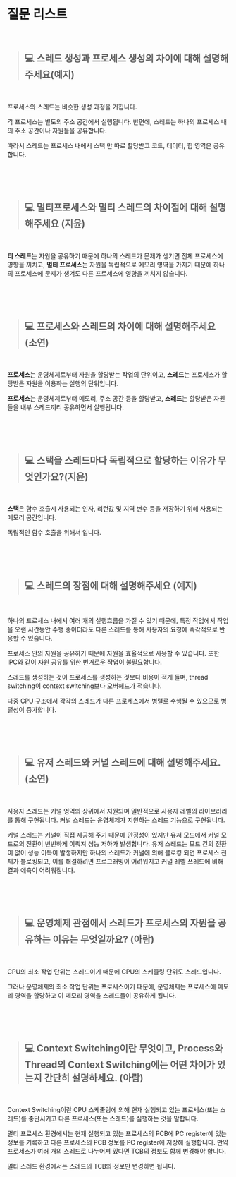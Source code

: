# 질문 리스트

<br>

> ## 💻 스레드 생성과 프로세스 생성의 차이에 대해 설명해주세요(예지)
<br>

프로세스와 스레드는 비슷한 생성 과정을 거칩니다. 

각 프로세스는 별도의 주소 공간에서 실행됩니다. 반면에, 스레드는 하나의 프로세스 내의 주소 공간이나 자원들을 공유합니다. 

따라서 스레드는 프로세스 내에서 스택 만 따로 할당받고 코드, 데이터, 힙 영역은 공유합니다.

<br><br><br>

> ## 💻 멀티프로세스와 멀티 스레드의 차이점에 대해 설명해주세요 (지윤)
<br>

**티 스레드**는 자원을 공유하기 때문에 하나의 스레드가 문제가 생기면 전체 프로세스에 영향을 끼치고, **멀티 프로세스**는 자원을 독립적으로 메모리 영역을 가지기 때문에 하나의 프로세스에 문제가 생겨도 다른 프로세스에 영향을 끼치지 않습니다.

<br><br><br>

> ## 💻 프로세스와 스레드의 차이에 대해 설명해주세요 (소연)
<br>

**프로세스**는 운영체제로부터 자원을 할당받는 작업의 단위이고, **스레드**는 프로세스가 할당받은 자원을 이용하는 실행의 단위입니다. 

**프로세스**는 운영체제로부터 메모리, 주소 공간 등을 할당받고, **스레드**는 할당받은 자원들을 내부 스레드끼리 공유하면서 실행됩니다.

<br><br><br>

> ## 💻 스택을 스레드마다 독립적으로 할당하는 이유가 무엇인가요?(지윤)
<br>

**스택**은 함수 호출시 사용되는 인자, 리턴값 및 지역 변수 등을 저장하기 위해 사용되는 메모리 공간입니다. 

독립적인 함수 호출을 위해서 입니다.

<br><br><br>

> ## 💻 스레드의 장점에 대해 설명해주세요 (예지)
<br>

하나의 프로세스 내에서 여러 개의 실행흐름을 가질 수 있기 때문에, 특정 작업에서 작업을 오랜 시간동안 수행 중이더라도 다른 스레드를 통해 사용자의 요청에 즉각적으로 반응할 수 있습니다.

프로세스 안의 자원을 공유하기 때문에 자원을 효율적으로 사용할 수 있습니다. 또한 IPC와 같이 자원 공유를 위한 번거로운 작업이 불필요합니다.

스레드를 생성하는 것이 프로세스를 생성하는 것보다 비용이 적게 들며, thread switching이 context switching보다 오버헤드가 적습니다.

다중 CPU 구조에서 각각의 스레드가 다른 프로세스에서 병렬로 수행될 수 있으므로 병렬성이 증가합니다.

<br><br><br>

> ## 💻 유저 스레드와 커널 스레드에 대해 설명해주세요. (소연)
<br>

사용자 스레드는 커널 영역의 상위에서 지원되며 일반적으로 사용자 레벨의 라이브러리를 통해 구현됩니다. 커널 스레드는 운영체제가 지원하는 스레드 기능으로 구현됩니다.

커널 스레드는 커널이 직접 제공해 주기 때문에 안정성이 있지만 유저 모드에서 커널 모드로의 전환이 빈번하게 이뤄져 성능 저하가 발생합니다.
유저 스레드는 모드 간의 전환이 없어 성능 이득이 발생하지만 하나의 스레드가 커널에 의해 블로킹 되면 프로세스 전체가 블로킹되고, 이를 해결하려면 프로그래밍이 어려워지고 커널 레벨 쓰레드에 비해 결과 예측이 어려워집니다.

<br><br><br>

> ## 💻 운영체제 관점에서 스레드가 프로세스의 자원을 공유하는 이유는 무엇일까요? (아람)
<br>

CPU의 최소 작업 단위는 스레드이기 때문에 CPU의 스케줄링 단위도 스레드입니다. 

그러나 운영체제의 최소 작업 단위는 프로세스이기 때문에, 운영체제는 프로세스에 메모리 영역을 할당하고 이 메모리 영역을 스레드들이 공유하게 됩니다.

<br><br><br>

> ## 💻  Context Switching이란 무엇이고, Process와 Thread의 Context Switching에는 어떤 차이가 있는지 간단히 설명하세요. (아람)
<br>

Context Switching이란 CPU 스케줄링에 의해 현재 실행되고 있는 프로세스(또는 스레드)를 중단시키고 다른 프로세스(또는 스레드)를 실행하는 것을 말합니다.

멀티 프로세스 환경에서는 현재 실행되고 있는 프로세스의 PCB에 PC register에 있는 정보를 기록하고 다른 프로세스의 PCB 정보를 PC register에 저장해 실행합니다. 만약 프로세스가 여러 개의 스레드로 나누어져 있다면 TCB의 정보도 함께 변경해야 합니다.


멀티 스레드 환경에서는 스레드의 TCB의 정보만 변경하면 됩니다.

<br><br><br>